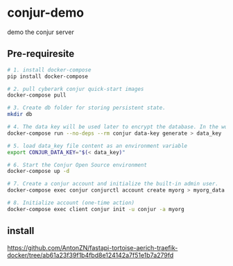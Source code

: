 # conjur-demo
demo the conjur server

## Pre-requiresite
```bash
# 1. install docker-compose
pip install docker-compose

# 2. pull cyberark conjur quick-start images
docker-compose pull

# 3. Create db folder for storing persistent state.
mkdir db

# 4. The data key will be used later to encrypt the database. In the working directory, generate the key and store it to a file
docker-compose run --no-deps --rm conjur data-key generate > data_key

# 5. load data_key file content as an environment variable
export CONJUR_DATA_KEY="$(< data_key)"

# 6. Start the Conjur Open Source environment
docker-compose up -d

# 7. Create a conjur account and initialize the built-in admin user.
docker-compose exec conjur conjurctl account create myorg > myorg_data

# 8. Initialize account (one-time action)
docker-compose exec client conjur init -u conjur -a myorg
```
## install 

https://github.com/AntonZN/fastapi-tortoise-aerich-traefik-docker/tree/ab61a23f39f1b4fbd8e124142a7f51e1b7a279fd
